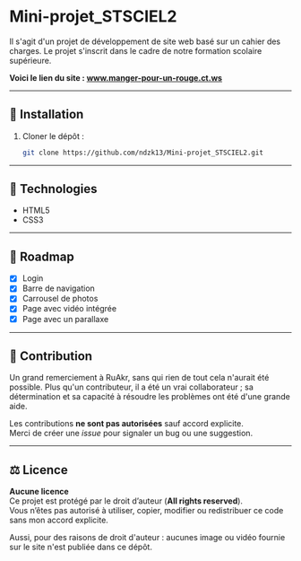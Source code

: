 # Mini-projet_STSCIEL2

Il s'agit d'un projet de développement de site web basé sur un cahier des charges. Le projet s'inscrit dans le cadre de notre formation scolaire supérieure.

**Voici le lien du site : www.manger-pour-un-rouge.ct.ws**

---

## 🚀 Installation

1. Cloner le dépôt :
   ```bash
   git clone https://github.com/ndzk13/Mini-projet_STSCIEL2.git
   ```

---

## 🚜️ Technologies

* HTML5
* CSS3

---

## 📌 Roadmap

* [X] Login
* [X] Barre de navigation
* [X] Carrousel de photos
* [X] Page avec vidéo intégrée
* [X] Page avec un parallaxe

---

## 🤝 Contribution

Un grand remerciement à RuAkr, sans qui rien de tout cela n'aurait été possible. Plus qu'un contributeur, il a été un vrai collaborateur ; sa détermination et sa capacité à résoudre les problèmes ont été d'une grande aide.

Les contributions **ne sont pas autorisées** sauf accord explicite.  
Merci de créer une *issue* pour signaler un bug ou une suggestion.

---

## ⚖️ Licence

**Aucune licence**  
Ce projet est protégé par le droit d’auteur (**All rights reserved**).  
Vous n’êtes pas autorisé à utiliser, copier, modifier ou redistribuer ce code sans mon accord explicite.

Aussi, pour des raisons de droit d'auteur : aucunes image ou vidéo fournie sur le site n'est publiée dans ce dépôt.
